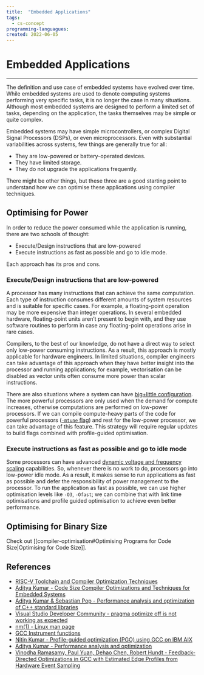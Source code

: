 ```yaml
---
title:  "Embedded Applications"
tags:
  - cs-concept
programming-languagues:
created: 2022-06-05
---
```

# Embedded Applications
---
The definition and use case of embedded systems have evolved over time. While embedded systems are used to denote computing systems performing very specific tasks, it is no longer the case in many situations. Although most embedded systems are designed to perform a limited set of tasks, depending on the application, the tasks themselves may be simple or quite complex. 

Embedded systems may have simple microcontrollers, or complex Digital Signal Processors (DSPs), or even microprocessors. Even with substantial variabilities across systems, few things are generally true for all:

-   They are low-powered or battery-operated devices.
-   They have limited storage.
-   They do not upgrade the applications frequently.

There might be other things, but these three are a good starting point to understand how we can optimise these applications using compiler techniques.

## Optimising for Power
In order to reduce the power consumed while the application is running, there are two schools of thought:

- Execute/Design instructions that are low-powered
- Execute instructions as fast as possible and go to idle mode.

Each approach has its pros and cons.

### Execute/Design instructions that are low-powered
A processor has many instructions that can achieve the same computation. Each type of instruction consumes different amounts of system resources and is suitable for specific cases. For example, a floating-point operation may be more expensive than integer operations. In several embedded hardware, floating-point units aren’t present to begin with, and they use software routines to perform in case any floating-point operations arise in rare cases.

Compilers, to the best of our knowledge, do not have a direct way to select only low-power consuming instructions. As a result, this approach is mostly applicable for hardware engineers. In limited situations, compiler engineers can take advantage of this approach when they have better insight into the processor and running applications; for example, vectorisation can be disabled as vector units often consume more power than scalar instructions.

There are also situations where a system can have [big+little configuration](https://www.arm.com/why-arm/technologies/big-little). The more powerful processors are only used when the demand for compute increases, otherwise computations are performed on low-power processors. If we can compile compute-heavy parts of the code for powerful processors ([`-mtune` flag](https://gcc.gnu.org/onlinedocs/gcc/ARM-Options.html)) and rest for the low-power processor, we can take advantage of this feature. This strategy will require regular updates to build flags combined with profile-guided optimisation.

### Execute instructions as fast as possible and go to idle mode
Some processors can have advanced [dynamic voltage and frequency scaling](https://en.wikipedia.org/wiki/Dynamic_frequency_scaling) capabilities. So, whenever there is no work to do, processors go into low-power idle mode. As a result, it makes sense to run applications as fast as possible and defer the responsibility of power management to the processor. To run the application as fast as possible, we can use higher optimisation levels like `-O3`, `-Ofast`; we can combine that with link time optimisations and profile guided optimisation to achieve even better performance.

## Optimising for Binary Size
Check out [[compiler-optimisation#Optimising Programs for Code Size|Optimising for Code Size]].

## References
- [RISC-V Toolchain and Compiler Optimization Techniques](https://learning.edx.org/course/course-v1:LinuxFoundationX+LFD113x+3T2021/home)
- [Aditya Kumar - Code Size Compiler Optimizations and Techniques for Embedded Systems](https://www.youtube.com/watch?v=6IuDWfuMEno)
- [Aditya Kumar & Sebastian Pop - Performance analysis and optimization of C++ standard libraries](https://www.youtube.com/watch?v=OTCp_AkAyRQ)
- [Visual Studio Developer Community - pragma optimize off is not working as expected](https://developercommunity.visualstudio.com/t/192628900-pragma-optimize-off-is-not-working-as-ex/1091452)
- [nm(1) - Linux man page](https://linux.die.net/man/1/nm)
- [GCC Instrument functions](https://hacktalks.blogspot.com/2013/08/gcc-instrument-functions.html)
- [Nitin Kumar - Profile-guided optimization (PGO) using GCC on IBM AIX](https://developercommunity.visualstudio.com/t/192628900-pragma-optimize-off-is-not-working-as-ex/1091452)
- [Aditya Kumar - Performance analysis and optimization](https://developercommunity.visualstudio.com/t/192628900-pragma-optimize-off-is-not-working-as-ex/1091452)
- [Vinodha Ramasamy, Paul Yuan, Dehao Chen, Robert Hundt - Feedback-Directed Optimizations in GCC with Estimated Edge Profiles from Hardware Event Sampling](https://research.google/pubs/pub36576/)